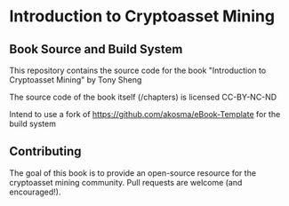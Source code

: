 # Introduction to Cryptoasset Mining
## Book Source and Build System

This repository contains the source code for the book "Introduction to Cryptoasset Mining" by Tony Sheng

The source code of the book itself (/chapters) is licensed CC-BY-NC-ND

Intend to use a fork of https://github.com/akosma/eBook-Template for the build system

## Contributing

The goal of this book is to provide an open-source resource for the cryptoasset mining community. Pull requests are welcome (and encouraged!). 
